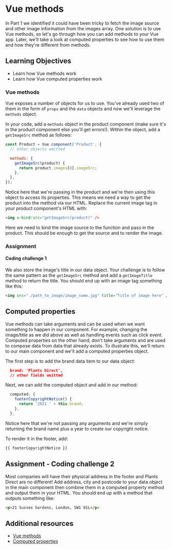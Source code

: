 # Vue methods

In Part 1 we identified it could have been tricky to fetch the image source and other image information from the images array. One solution is to use Vue methods, so let's go through how you can add methods to your Vue app. Later, we'll take a look at computed properties to see how to use them and how they're different from methods.

## Learning Objectives

- Learn how Vue methods work
- Learn how Vue computed properties work

### Vue methods

Vue exposes a number of objects for us to use. You've already used two of them in the form of `props` and the `data` objects and now we'll leverage the `methods` object.

In your code, add a `methods` object in the product component (make sure it's in the product component else you'll get errors!). Within the object, add a `getImageSrc` method as follows:

```javascript
const Product = Vue.component('Product', {
  // other objects omitted

  methods: {
    getImageSrc(product) {
      return product.images[0].imageSrc;
    },
  },
});
```

Notice here that we're passing in the product and we're then using this object to access its properties. This means we need a way to get the product into the method via our HTML. Replace the current image tag in your product component's HTML with:

```html
<img v-bind:src="getImageSrc(product)" />
```

Here we need to bind the image source to the function and pass in the product. This should be enough to get the source and to render the image.

### Assignment

#### Coding challenge 1

We also store the image's title in our data object. Your challenge is to follow the same pattern as the `getImageSrc` method and add a `getImageTitle` method to return the title. You should end up with an image tag something like this:

```html
<img src="./path_to_image/image_name.jpg" title="Title of image here" />
```

## Computed properties

Vue methods can take arguments and can be used when we want something to happen in our component. For example; changing the image/title as we did above as well as handling events such as click event. Computed properties on the other hand, don't take arguments and are used to compose data from data that already exists. To illustrate this, we'll return to our main component and we'll add a computed properties object.

The first step is to add the brand data item to our data object:

```json
  brand: 'Plants Direct',
  // other fields omitted
```

Next, we can add the computed object and add in our method:

```javascript
  computed: {
    footerCopyrightNotice() {
      return '2021 ' + this.brand;
    },
  },
```

Notice here that we're not passing any arguments and we're simply returning the brand name plus a year to create our copyright notice.

To render it in the footer, add:

```html
{{ footerCopyrightNotice }}
```

## Assignment - Coding challenge 2

Most companies will have their physical address in the footer and Plants Direct are no different! Add address, city and postcode to your data object in the main component then combine them in a computed property method and output them in your HTML. You should end up with a method that outputs something like:

```html
<p>21 Sussex Gardens, London, SW1 01L</p>
```

## Additional resources

- [Vue methods](https://v1.vuejs.org/guide/events.html)
- [Computed properties](https://vuejs.org/v2/guide/computed.html)
